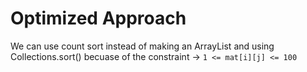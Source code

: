 # Optimized Approach
We can use count sort instead of making an ArrayList and using Collections.sort() becuase of the constraint -> `1 <= mat[i][j] <= 100`